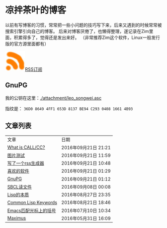 凉拌茶叶的博客
==============

以前有写博客的习惯，常常把一些小问题的技巧写下来，后来又遇到的时候常常被搜索引擎引向自己的博客。
后来对博客厌倦了，也懒得整理，遂记录在Zim里面，积累得多了，觉得还是发出来好。
（非常推荐Zim这个软件，Linux一般发行版的官方源里面都有）

<a href="https://github.com/leosongwei/blog/raw/master/rss.xml"><img src="./attachment/rss.jpg" />RSS订阅</a>

## GnuPG
我的公钥在这里：[./attachment/leo_songwei.asc](https://raw.githubusercontent.com/leosongwei/blog/master/attachment/leo_songwei.asc)

指纹是：
`36D0 8649 4FF1 653D 8137 BE94 C293 0408 1661 4B93`

文章列表
--------

<table><tbody>
<tr><td>文章</td><td>日期</td></tr>
<tr><td><a href="./00_what_is_call_cc.md">What is CALL/CC?</a></td><td>2016年09月21日 21:21</td></tr>
<tr><td><a href="./图片测试.md">图片测试</a></td><td>2016年09月21日 11:59</td></tr>
<tr><td><a href="./08_rss.md">写了一个rss生成器</a></td><td>2016年09月21日 10:48</td></tr>
<tr><td><a href="./02_favorite_software.md">喜欢的软件</a></td><td>2016年09月21日 01:29</td></tr>
<tr><td><a href="./07_gpg.md">GnuPG</a></td><td>2016年09月21日 01:12</td></tr>
<tr><td><a href="./06_sbcl_reading_file.md">SBCL读文件</a></td><td>2016年09月08日 00:08</td></tr>
<tr><td><a href="./05_essence_of_lisp.md">Lisp的本质</a></td><td>2016年08月27日 23:35</td></tr>
<tr><td><a href="./04_common_lisp_keywords.md">Common Lisp Keywords</a></td><td>2016年08月21日 18:46</td></tr>
<tr><td><a href="./03_emacs_matching_parens_ON_cursor.md">Emacs匹配光标上的括号</a></td><td>2016年07月10日 10:34</td></tr>
<tr><td><a href="./01_maximus.md">Maximus</a></td><td>2016年05月31日 16:09</td></tr>
</tbody></table>